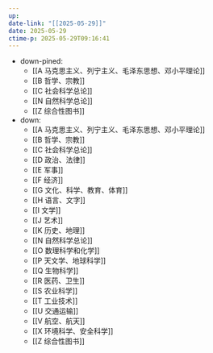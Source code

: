 ```yaml
---
up: 
date-link: "[[2025-05-29]]"
date: 2025-05-29
ctime-p: 2025-05-29T09:16:41
---
```



- down-pined:	
	- [[A 马克思主义、列宁主义、毛泽东思想、邓小平理论]]
	- [[B 哲学、宗教]]
	- [[C 社会科学总论]]
	- [[N 自然科学总论]]
	- [[Z 综合性图书]]
- down:
	- [[A 马克思主义、列宁主义、毛泽东思想、邓小平理论]]
	- [[B 哲学、宗教]]
	- [[C 社会科学总论]]
	- [[D 政治、法律]]
	- [[E 军事]]
	- [[F 经济]]
	- [[G 文化、科学、教育、体育]]
	- [[H 语言、文字]]
	- [[I 文学]]
	- [[J 艺术]]
	- [[K 历史、地理]]
	- [[N 自然科学总论]]
	- [[O 数理科学和化学]]
	- [[P 天文学、地球科学]]
	- [[Q 生物科学]]
	- [[R 医药、卫生]]
	- [[S 农业科学]]
	- [[T 工业技术]]
	- [[U 交通运输]]
	- [[V 航空、航天]]
	- [[X 环境科学、安全科学]]
	- [[Z 综合性图书]]